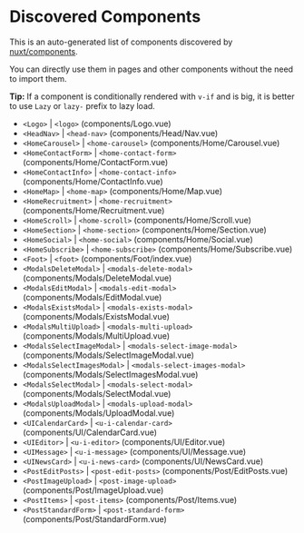 # Discovered Components

This is an auto-generated list of components discovered by [nuxt/components](https://github.com/nuxt/components).

You can directly use them in pages and other components without the need to import them.

**Tip:** If a component is conditionally rendered with `v-if` and is big, it is better to use `Lazy` or `lazy-` prefix to lazy load.

- `<Logo>` | `<logo>` (components/Logo.vue)
- `<HeadNav>` | `<head-nav>` (components/Head/Nav.vue)
- `<HomeCarousel>` | `<home-carousel>` (components/Home/Carousel.vue)
- `<HomeContactForm>` | `<home-contact-form>` (components/Home/ContactForm.vue)
- `<HomeContactInfo>` | `<home-contact-info>` (components/Home/ContactInfo.vue)
- `<HomeMap>` | `<home-map>` (components/Home/Map.vue)
- `<HomeRecruitment>` | `<home-recruitment>` (components/Home/Recruitment.vue)
- `<HomeScroll>` | `<home-scroll>` (components/Home/Scroll.vue)
- `<HomeSection>` | `<home-section>` (components/Home/Section.vue)
- `<HomeSocial>` | `<home-social>` (components/Home/Social.vue)
- `<HomeSubscribe>` | `<home-subscribe>` (components/Home/Subscribe.vue)
- `<Foot>` | `<foot>` (components/Foot/index.vue)
- `<ModalsDeleteModal>` | `<modals-delete-modal>` (components/Modals/DeleteModal.vue)
- `<ModalsEditModal>` | `<modals-edit-modal>` (components/Modals/EditModal.vue)
- `<ModalsExistsModal>` | `<modals-exists-modal>` (components/Modals/ExistsModal.vue)
- `<ModalsMultiUpload>` | `<modals-multi-upload>` (components/Modals/MultiUpload.vue)
- `<ModalsSelectImageModal>` | `<modals-select-image-modal>` (components/Modals/SelectImageModal.vue)
- `<ModalsSelectImagesModal>` | `<modals-select-images-modal>` (components/Modals/SelectImagesModal.vue)
- `<ModalsSelectModal>` | `<modals-select-modal>` (components/Modals/SelectModal.vue)
- `<ModalsUploadModal>` | `<modals-upload-modal>` (components/Modals/UploadModal.vue)
- `<UICalendarCard>` | `<u-i-calendar-card>` (components/UI/CalendarCard.vue)
- `<UIEditor>` | `<u-i-editor>` (components/UI/Editor.vue)
- `<UIMessage>` | `<u-i-message>` (components/UI/Message.vue)
- `<UINewsCard>` | `<u-i-news-card>` (components/UI/NewsCard.vue)
- `<PostEditPosts>` | `<post-edit-posts>` (components/Post/EditPosts.vue)
- `<PostImageUpload>` | `<post-image-upload>` (components/Post/ImageUpload.vue)
- `<PostItems>` | `<post-items>` (components/Post/Items.vue)
- `<PostStandardForm>` | `<post-standard-form>` (components/Post/StandardForm.vue)
